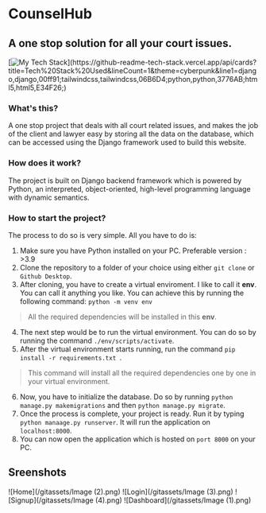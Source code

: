 # CounselHub
## A one stop solution for all your court issues.
[![My Tech Stack](https://github-readme-tech-stack.vercel.app/api/cards?title=Tech%20Stack%20Used&lineCount=1&theme=cyberpunk&line1=django,django,00ff91;tailwindcss,tailwindcss,06B6D4;python,python,3776AB;html5,html5,E34F26;)](https://github-readme-tech-stack.vercel.app/api/cards?title=Tech%20Stack%20Used&lineCount=1&theme=cyberpunk&line1=django,django,00ff91;tailwindcss,tailwindcss,06B6D4;python,python,3776AB;html5,html5,E34F26;)

### What's this?
A one stop project that deals with all court related issues, and makes the job of the client and lawyer easy by storing all the data on the database, which can be accessed using the Django framework used to build this website.

### How does it work?

The project is built on Django backend framework which is powered by Python, an interpreted, object-oriented, high-level programming language with dynamic semantics.


### How to start the project?
The process to do so is very simple. All you have to do is:
1. Make sure you have Python installed on your PC. Preferable version : >3.9
2. Clone the repository to a folder of your choice using either ``` git clone ``` or ``` Github Desktop ```.
3. After cloning, you have to create a virtual enviroment. I like to call it **env**. You can call it anything you like. You can achieve this by running the following command: ``` python -m venv env ``` 
> All the required dependencies will be installed in this **env**.
4. The next step would be to run the virtual environment. You can do so by running the command ``` ./env/scripts/activate ```.
5. After the virtual environment starts running, run the command ```pip install -r requirements.txt ```.
> This command will install all the required dependencies one by one in your virtual environment.
6. Now, you have to initialize the database. Do so by running ``` python manage.py makemigrations ``` and then ```python manage.py migrate```.
7. Once the process is complete, your project is ready. Run it by typing ``` python manaage.py runserver ```. It will run the application on ```localhost:8000```.
8. You can now open the application which is hosted on ```port 8000``` on your PC.


## Sreenshots
![Home](/gitassets/Image (2).png)
![Login](/gitassets/Image (3).png)
![Signup](/gitassets/Image (4).png)
![Dashboard](/gitassets/Image (1).png)
